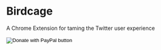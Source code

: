 # Birdcage

A Chrome Extension for taming the Twitter user experience

<div id="donate-button">
	<form action="https://www.paypal.com/cgi-bin/webscr" method="post" target="_top">
	<input type="hidden" name="cmd" value="_s-xclick" />
	<input type="hidden" name="hosted_button_id" value="AH53PTEW2UAAJ" />
	<input type="image" src="https://www.paypalobjects.com/en_US/i/btn/btn_donateCC_LG.gif" border="0" name="submit" title="PayPal - The safer, easier way to pay online!" alt="Donate with PayPal button" />
	<img alt="" border="0" src="https://www.paypal.com/en_US/i/scr/pixel.gif" width="1" height="1" />
	</form>
</div>	

